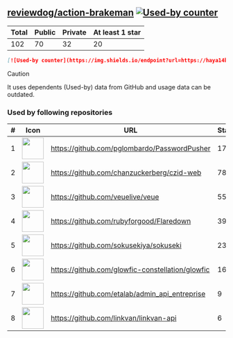 





## [reviewdog/action-brakeman](https://github.com/reviewdog/action-brakeman) [![Used-by counter](https://img.shields.io/endpoint?url=https://haya14busa.github.io/github-used-by/data/reviewdog/action-brakeman/shieldsio.json)](https://github.com/haya14busa/github-used-by/tree/main/repo/reviewdog/action-brakeman)

| Total | Public | Private | At least 1 star
| ----- | ------ | ------- | ---------------
| 102 | 70 | 32 | 20 |

```md
[![Used-by counter](https://img.shields.io/endpoint?url=https://haya14busa.github.io/github-used-by/data/reviewdog/action-brakeman/shieldsio.json)](https://github.com/haya14busa/github-used-by/tree/main/repo/reviewdog/action-brakeman)
```

> [!CAUTION]
> It uses dependents (Used-by) data from GitHub and usage data can be outdated.

### Used by following repositories

| # | Icon | URL | Stars |
| -- | -- | -- | -- | 
|1|<img src="https://github.com/pglombardo.png" width=50 height=50>|https://github.com/pglombardo/PasswordPusher|1774|
|2|<img src="https://github.com/chanzuckerberg.png" width=50 height=50>|https://github.com/chanzuckerberg/czid-web|78|
|3|<img src="https://github.com/veuelive.png" width=50 height=50>|https://github.com/veuelive/veue|55|
|4|<img src="https://github.com/rubyforgood.png" width=50 height=50>|https://github.com/rubyforgood/Flaredown|39|
|5|<img src="https://github.com/sokusekiya.png" width=50 height=50>|https://github.com/sokusekiya/sokuseki|23|
|6|<img src="https://github.com/glowfic-constellation.png" width=50 height=50>|https://github.com/glowfic-constellation/glowfic|16|
|7|<img src="https://github.com/etalab.png" width=50 height=50>|https://github.com/etalab/admin_api_entreprise|9|
|8|<img src="https://github.com/linkvan.png" width=50 height=50>|https://github.com/linkvan/linkvan-api|6|
